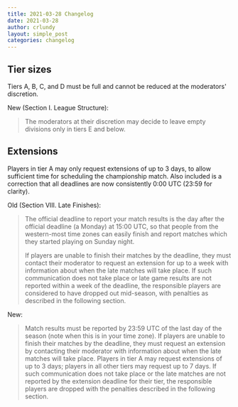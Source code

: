 ```yaml
---
title: 2021-03-28 Changelog
date: 2021-03-28
author: crlundy
layout: simple_post
categories: changelog
---
```

## Tier sizes

Tiers A, B, C, and D must be full and cannot be reduced at the moderators' discretion.

New (Section I. League Structure):
> The moderators at their discretion may decide to leave empty divisions only in tiers E and below.


## Extensions

Players in tier A may only request extensions of up to 3 days, to allow sufficient time for scheduling the championship match. Also included is a correction that all deadlines are now consistently 0:00 UTC (23:59 for clarity).

Old (Section VIII. Late Finishes):
> The official deadline to report your match results is the day after the official deadline (a Monday) at 15:00 UTC, so that people from the western-most time zones can easily finish and report matches which they started playing on Sunday night.
>
> If players are unable to finish their matches by the deadline, they must contact their moderator to request an extension for up to a week with information about when the late matches will take place. If such communication does not take place or late game results are not reported within a week of the deadline, the responsible players are considered to have dropped out mid-season, with penalties as described in the following section.

New:
> Match results must be reported by 23:59 UTC of the last day of the season (note when this is in your time zone). If players are unable to finish their matches by the deadline, they must request an extension by contacting their moderator with information about when the late matches will take place. Players in tier A may request extensions of up to 3 days; players in all other tiers may request up to 7 days. If such communication does not take place or the late matches are not reported by the extension deadline for their tier, the responsible players are dropped with the penalties described in the following section.